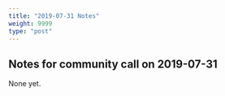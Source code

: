 ```yaml
---
title: "2019-07-31 Notes"
weight: 9999
type: "post"
---
```


## Notes for community call on 2019-07-31

None yet.

